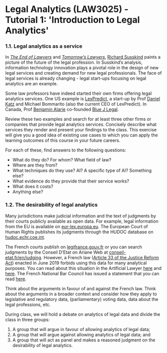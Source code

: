 # Legal Analytics (LAW3025) - Tutorial 1: 'Introduction to Legal Analytics'

### 1.1. Legal analytics as a service

In [*The End of Lawyers*](https://maastrichtuniversity.on.worldcat.org/oclc/688616368) and [*Tomorrow’s Lawyers*](https://maastrichtuniversity.on.worldcat.org/oclc/7372826061), [Richard Susskind](http://www.susskind.com/) paints a picture of the future of the legal profession. In Susskind’s analysis, information technology innovation plays a pivotal role in the design of new legal services and creating demand for new legal professionals. The face of legal services is already changing - legal start-ups focusing on legal analytics are an example.

Some law professors have indeed started their own firms offering legal analytics services. One US example is [LexPredict](https://www.lexpredict.com/), a start-up by Prof [Daniel Katz](http://www.danielmartinkatz.com/) and Michael Bommarito (also the current CEO of LexPredict). In Canada, Prof [Benjamin Alarie](https://www.law.utoronto.ca/faculty-staff/full-time-faculty/benjamin-alarie) co-founded [Blue J Legal](https://www.bluejlegal.com/). 

Review these two examples and search for at least three other firms or companies that provide legal analytics services. Concisely describe what services they render and present your findings to the class. This exercise will give you a good idea of existing use cases to which you can apply the learning outcomes of this course in your future careers.

For each of these, find answers to the following questions:
- What do they do? For whom? What field of law?
- Where are they from?
- What techniques do they use? AI? A specific type of AI? Something else?
- What evidence do they provide that their service works?
- What does it costs?
- Anything else?

### 1.2. The desirability of legal analytics

Many jurisdictions make judicial information and the text of judgments by their courts publicly available as open data. For example, legal information from the EU is available on [eur-lex.europa.eu](https://eur-lex.europa.eu/). The European Court of Human Rights publishes its judgments through the HUDOC database on [hudoc.echr.coe.int](https://hudoc.echr.coe.int/). 

The French courts publish on [legifrance.gouv.fr](http://www.legifrance.gouv.fr/) or you can search judgments by the Conseil D’Etat on Ariane Web at [conseil-etat.fr/en/judging](https://www.conseil-etat.fr/en/judging). However, a French law ([Article 33 of the Justice Reform Act](https://www.legifrance.gouv.fr/eli/loi/2019/3/23/2019-222/jo/article_33)) enacted in June 2019 forbids using this data for many analytical purposes. You can read about this situation in the Artificial Lawyer [here](https://www.artificiallawyer.com/2019/06/04/france-bans-judge-analytics-5-years-in-prison-for-rule-breakers/) and [here](https://www.artificiallawyer.com/2019/07/01/now-french-lawyers-demand-statistical-data-ban-following-judges-move/). The French National Bar Council has issued a statement that you can read [here](https://www.cnb.avocat.fr/sites/default/files/cnb-re2019-06-15_open_datafinal.pdf).

Think about the arguments in favour of and against the French law. Think about the arguments in a broader context and consider how they apply to legislative and regulatory data, (parliamentary) voting data, data about the legal professions, etc.

During class, we will hold a debate on analytics of legal data and divide the class in three groups:

1. A group that will argue in favour of allowing analytics of legal data;
2. A group that will argue against allowing analytics of legal data; and
3. A group that will act as panel and makes a reasoned judgment on the desirability of legal analytics.
